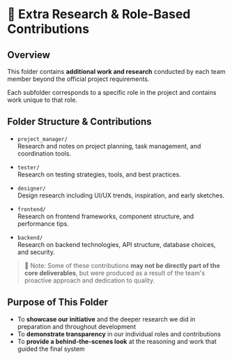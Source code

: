 # 📁 Extra Research & Role-Based Contributions

## Overview

This folder contains **additional work and research** conducted by each team member beyond the official project requirements. 

Each subfolder corresponds to a specific role in the project and contains work unique to that role.

## Folder Structure & Contributions

- `project_manager/`  
  Research and notes on project planning, task management, and coordination tools.

- `tester/`  
  Research on testing strategies, tools, and best practices.

- `designer/`  
  Design research including UI/UX trends, inspiration, and early sketches.

- `frontend/`  
  Research on frontend frameworks, component structure, and performance tips.

- `backend/`  
  Research on backend technologies, API structure, database choices, and security.

> 📌 Note: Some of these contributions **may not be directly part of the core deliverables**, but were produced as a result of the team's proactive approach and dedication to quality.

## Purpose of This Folder

- To **showcase our initiative** and the deeper research we did in preparation and throughout development
- To **demonstrate transparency** in our individual roles and contributions
- To **provide a behind-the-scenes look** at the reasoning and work that guided the final system
